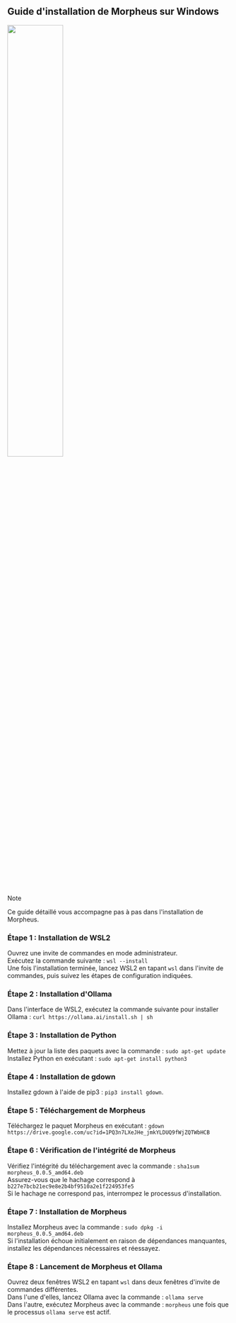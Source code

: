 ## Guide d'installation de Morpheus sur Windows

<img src="/Asset/Installation-Graphics/French/Installation-Guide-French.jpeg" width=50% height=50%>

> [!NOTE]
> Ce guide détaillé vous accompagne pas à pas dans l'installation de Morpheus.

### Étape 1 : Installation de WSL2
Ouvrez une invite de commandes en mode administrateur. \
Exécutez la commande suivante : `wsl --install` \
Une fois l'installation terminée, lancez WSL2 en tapant `wsl` dans l'invite de commandes, puis suivez les étapes de configuration indiquées.

### Étape 2 : Installation d'Ollama
Dans l'interface de WSL2, exécutez la commande suivante pour installer Ollama : `curl https://ollama.ai/install.sh | sh`

### Étape 3 : Installation de Python

Mettez à jour la liste des paquets avec la commande : `sudo apt-get update` \
Installez Python en exécutant : `sudo apt-get install python3`

### Étape 4 : Installation de gdown
Installez gdown à l'aide de pip3 : `pip3 install gdown`.

### Étape 5 : Téléchargement de Morpheus
Téléchargez le paquet Morpheus en exécutant : `gdown https://drive.google.com/uc?id=1PQ3n7LXeJHe_jmkYLDUQ9fWjZQTWbHCB`

### Étape 6 : Vérification de l'intégrité de Morpheus
Vérifiez l'intégrité du téléchargement avec la commande : `sha1sum morpheus_0.0.5_amd64.deb` \
Assurez-vous que le hachage correspond à `b227e7bcb21ec9e8e2b4bf9510a2e1f224953fe5` \
Si le hachage ne correspond pas, interrompez le processus d'installation.

### Étape 7 : Installation de Morpheus
Installez Morpheus avec la commande : `sudo dpkg -i morpheus_0.0.5_amd64.deb` \
Si l'installation échoue initialement en raison de dépendances manquantes, installez les dépendances nécessaires et réessayez.

### Étape 8 : Lancement de Morpheus et Ollama
Ouvrez deux fenêtres WSL2 en tapant `wsl` dans deux fenêtres d'invite de commandes différentes. \
Dans l'une d'elles, lancez Ollama avec la commande : `ollama serve` \
Dans l'autre, exécutez Morpheus avec la commande : `morpheus` une fois que le processus `ollama serve` est actif.

